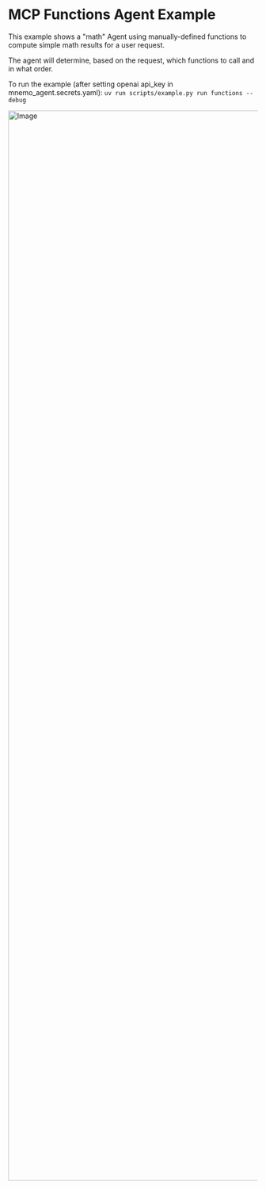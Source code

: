 # MCP Functions Agent Example

This example shows a "math" Agent using manually-defined functions to compute simple math results for a user request.

The agent will determine, based on the request, which functions to call and in what order.

To run the example (after setting openai api_key in mnemo_agent.secrets.yaml):
`uv run scripts/example.py run functions --debug`

<img width="2160" alt="Image" src="https://github.com/user-attachments/assets/14cbfdf4-306f-486b-9ec1-6576acf0aeb7" />
